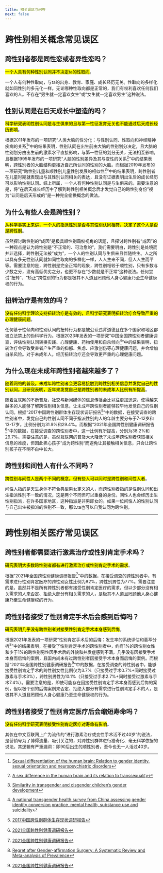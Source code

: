 ```yaml
---
title: 相关误区与问答
next: false
---
```


# 跨性别相关概念常见误区

## 跨性别者都是同性恋或者异性恋吗？

<mark>一个人具有何种性别认同并不决定ta的性取向</mark>。

一个人有何种性取向，与ta的出身、教育、家庭、成长经历无关。性取向的多样化就如同性别的多元化一样，无论哪种性取向都是正常的，我们有权利喜欢任何我们喜欢的人。不存在“男生就一定喜欢女生”或“女生就一定喜欢男生”这种说法。

## 性别认同是在后天成长中塑造的吗？

<mark>科学研究表明性别认同是与生俱来的且与第一性征发育无关也不能通过后天成长经历影响</mark>。

根据2011年发布的一项研究“人类大脑的性分化：与性别认同、性取向和神经精神疾病的关系[^1]”中的结果表明，性别认同在出生前由大脑的性别划分决定，且大脑的性别划分由出生前的激素水平直接影响，与第一性征的划分无关，无法相互影响。且根据1995年发布的一项研究“人脑的性别差异及其与变性的关系[^2]”中的结果表明，跨性别者的大脑结构更接近自己所认同的性别的大脑。而根据2019年发布的一项研究“跨性别儿童和顺性别儿童性别发展的相似性[^3]”中的结果表明，跨性别者在儿童时期就表现出与其性别认同相关的表达，且没有证据表明出生后的成长经历可以影响性别认同。综上所属，一个人有何种性别认同是与生俱来的。需要注意的是，将“在后天成长经历中了解到跨性别相关概念后才发觉自己的跨性别身份”视为“认同是后天形成的”是一种完全偷换概念的做法。

[^1]: [Sexual differentiation of the human brain: Relation to gender identity, sexual orientation and neuropsychiatric disorders](https://doi.org/10.1016/j.yfrne.2011.02.007)
[^2]: [A sex difference in the human brain and its relation to transsexuality](https://doi.org/10.1038/378068a0)
[^3]: [Similarity in transgender and cisgender children’s gender development](https://doi.org/10.1073/pnas.1909367116)

## 为什么有些人会是跨性别？

<mark>从科学事实上来讲，一个人的指派性别是否与其性别认同相符，决定了这个人是否是跨性别</mark>。

虽然探讨跨性别的“成因”是极具顺性别霸权视角的话题，且探讨跨性别有“成因”的一种观点是认为跨性别是“不正常的、可治愈的”，我们需要明白，跨性别是处境而并非选择，跨性别无法被“成为”，一个人的性别认同与生俱来且伴随终生。人之所以具有多元性别认同就如同性取向的多样化一样，人人生来不同，但人人生而平等。需要注意的是，跨性别是完全正常的现象，跨性别相较于顺性别，只有多数与少数之分，没有高低优劣之分，也更不存在“少数就是不正常”这种说法。任何尝试“扭转”、“矫正”跨性别的行为都是极其不人道且罔顾他人身心健康乃至生命健康权的行为。

## 扭转治疗是有效的吗？

<mark>没有任何科学理论支持扭转治疗是有效的，且科学研究表明扭转治疗会导致严重的心理健康问题</mark>。

任何基于性倾向和性别认同的扭转行为都是被公认违背道德且在多个国家和地区都被立法禁止的伪科学行为。根据2023年发表的一项研究“中国全国跨性别者健康调查，评估性别认同转换实践、心理健康、药物使用和自杀倾向[^4]”中的结果表明，扭转治疗会导致受害者产生严重的抑郁、焦虑、应激创伤等心理健康问题，并会增加自杀风险。对于未成年人，经历扭转治疗还会导致更严重的心理健康问题。

[^4]: [A national transgender health survey from China assessing gender identity conversion practice, mental health, substance use and suicidality](https://doi.org/10.1038/s44220-023-00041-z)

## 为什么现在未成年跨性别者越来越多了？

<mark>随着网络的普及，未成年跨性别者会更容易接触到跨性别相关信息并发觉自己的性别认同，且研究表明，近年来发觉自己是跨性别者的未成年人比例有所提高</mark>。

随着互联网的不断普及，社交与新闻媒体的信息传播会比以往更加迅速，使得越来越多的人能够了解跨性别相关信息，让未成年跨性别者能够较早地发觉自己的性别认同。根据“2017中国跨性别群体生存现状调研报告[^5]”中的数据，在接受调查的跨性别者中，发觉自己的性别认同不同于指派性别的人的年龄主要分布于7-12岁和13-17岁，比例分别为31.9%和29.4%。而根据“2021年全国跨性别健康调研报告[^6]”中的数据，在接受调查的跨性别者中，这一比例有所提高，分别为38.2%和29.7%。需要注意的是，虽然互联网的普及大大降低了未成年跨性别者获取相关信息的难度，但因此担心孩子”成为跨性别“而避免让其接触相关信息，只会让跨性别孩子在不明不白中长大。

[^5]: [2017中国跨性别群体生存现状调研报告](https://data.transzh.org/pdf/2017中国跨性别群体生存现状调研报告——跨性别者与非性别常规者.pdf)
[^6]: [2021全国跨性别健康调研报告](https://data.transzh.org/pdf/2021全国跨性别健康调研报告（勘误版）.pdf)

## 跨性别和间性人有什么不同吗？

<mark>跨性别与间性人是两个不同的概念，但有些人可以同时是跨性别和间性人者</mark>。

间性人指的是天生身体不符合典型男女定义的人，而跨性别者指的是性别认同和出生指派性别不一致的情况，这是两个不同但可以重叠的身份。间性人也会经历出生性别指派，在许多国家地区，这种指派是非男即女的。如果一位间性人的性别认同与自己出生被指派的性别不一致，那么ta也可以自我认同为跨性别。

---

# 跨性别相关医疗常见误区

## 跨性别者都需要进行激素治疗或性别肯定手术吗？

<mark>研究表明大多数跨性别者都有进行激素治疗或性别肯定手术的需求</mark>。

根据“2021年全国跨性别健康调研报告[^6]”中的数据，在接受调查的跨性别者中，有需求进行性别肯定医疗的跨性别女性比例为82%，跨性别男性为77%。需要注意的是，虽然并不是所有跨性别者都有接受性别肯定医疗的需求，但以少部分没有相关需求的人来否定、拒绝大部分有相关需求的人，是极其不人道且罔顾他人身心健康乃至生命健康权的行为。

## 跨性别者接受了性别肯定手术后会感到后悔吗？

<mark>研究表明几乎没有跨性别者对接受性别肯定手术本身感到后悔</mark>。

根据2021年发表的一项研究“性别肯定手术后的后悔：发生率的系统评估和荟萃分析[^7]”中的结果表明，在接受了性别肯定手术的跨性别者中，约有1%的跨性别女性和少于1%的跨性别男性因手术后的外貌和并发症感到不满，几乎没有因接受手术本身而后悔的案例，且国内尚未有过跨性别者因接受手术本身而后悔的案例。而根据“2021年全国跨性别健康调研报告[^6]”中的数据，在接受调查的跨性别者中，能够接受性别肯定手术的跨性别女性比例仅为3.7%（只接受过手术0.7%+同时接受过激素与手术3%），跨性别男性为10.1%（只接受过手术2.7%+同时接受过激素与手术7.4%）。需要注意的是，即使可能存在因接受性别肯定手术本身而感到后悔的案例，但以极个别的后悔案例来否定、拒绝大部分有需求进行性别肯定手术的人，是极其不人道且罔顾他人身心健康乃至生命健康权的行为。

[^7]: [Regret after Gender-affirmation Surgery: A Systematic Review and Meta-analysis of Prevalence](https://doi.org/10.1097/GOX.0000000000003477)

## 跨性别者接受了性别肯定医疗后会缩短寿命吗？

<mark>没有任何科学研究表明接受性别肯定医疗对寿命有影响</mark>。

其仅在中文互联网上广为流传的“进行激素治疗或变性手术活不过40岁”的说法，是营销号为了博得流量、吸引关注的，对跨性别群体进行猎奇化、毫无科学依据的说法。其逻辑有严重漏洞：即90后出生的顺性别者，至今也无一人活过40岁。
